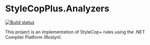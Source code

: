 # StyleCopPlus.Analyzers

[![Build status](https://ci.appveyor.com/api/projects/status/k8pfm3e0miaqrada/branch/master?svg=true)](https://ci.appveyor.com/project/sergey-rybalkin/stylecopplus-analyzers/branch/master)

This project is an implementation of StyleCop+ rules using the .NET Compiler Platform (Roslyn).
